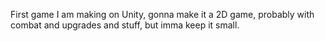 First game I am making on Unity, gonna make it a 2D game, probably with combat and upgrades and stuff, but imma keep it small.
